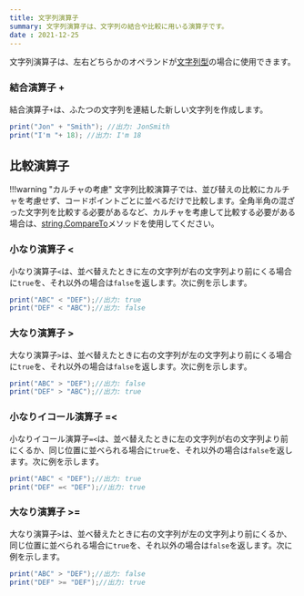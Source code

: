 ```yaml
---
title: 文字列演算子
summary: 文字列演算子は、文字列の結合や比較に用いる演算子です。
date : 2021-12-25
---
```


文字列演算子は、左右どちらかのオペランドが[文字列型](../../api/string/index.md)の場合に使用できます。

### 結合演算子 +
結合演算子`+`は、ふたつの文字列を連結した新しい文字列を作成します。

```cs title="JavaScript"
print("Jon" + "Smith"); //出力: JonSmith
print("I'm "+ 18); //出力: I'm 18
```

## 比較演算子

!!!warning "カルチャの考慮"
    文字列比較演算子では、並び替えの比較にカルチャを考慮せず、コードポイントごとに並べるだけで比較します。全角半角の混ざった文字列を比較する必要があるなど、カルチャを考慮して比較する必要がある場合は、[string.CompareTo](../../api/string/compareto.md)メソッドを使用してください。

### 小なり演算子 <
小なり演算子`<`は、並べ替えたときに左の文字列が右の文字列より前にくる場合に`true`を、それ以外の場合は`false`を返します。次に例を示します。

```cs title="AliceScript"
print("ABC" < "DEF");//出力: true
print("DEF" < "ABC");//出力: false
```

### 大なり演算子 >
大なり演算子`>`は、並べ替えたときに右の文字列が左の文字列より前にくる場合に`true`を、それ以外の場合は`false`を返します。次に例を示します。

```cs title="AliceScript"
print("ABC" > "DEF");//出力: false
print("DEF" > "ABC");//出力: true
```

### 小なりイコール演算子 =<
小なりイコール演算子`=<`は、並べ替えたときに左の文字列が右の文字列より前にくるか、同じ位置に並べられる場合に`true`を、それ以外の場合は`false`を返します。次に例を示します。

```cs title="AliceScript"
print("ABC" < "DEF");//出力: true
print("DEF" =< "DEF");//出力: true
```

### 大なり演算子 >=
大なり演算子`>`は、並べ替えたときに右の文字列が左の文字列より前にくるか、同じ位置に並べられる場合に`true`を、それ以外の場合は`false`を返します。次に例を示します。

```cs title="AliceScript"
print("ABC" > "DEF");//出力: false
print("DEF" >= "DEF");//出力: true
```